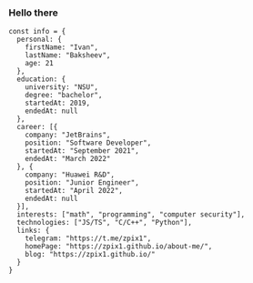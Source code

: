 ### Hello there

```JS
const info = {
  personal: {
    firstName: "Ivan",
    lastName: "Baksheev",
    age: 21
  },
  education: {
    university: "NSU",
    degree: "bachelor",
    startedAt: 2019,
    endedAt: null
  },
  career: [{
    company: "JetBrains",
    position: "Software Developer",
    startedAt: "September 2021",
    endedAt: "March 2022"
  }, {
    company: "Huawei R&D",
    position: "Junior Engineer",
    startedAt: "April 2022",
    endedAt: null
  }],
  interests: ["math", "programming", "computer security"],
  technologies: ["JS/TS", "C/C++", "Python"],
  links: {
    telegram: "https://t.me/zpix1",
    homePage: "https://zpix1.github.io/about-me/",
    blog: "https://zpix1.github.io/"
  }
}
```


<!--
**zpix1/zpix1** is a ✨ _special_ ✨ repository because its `README.md` (this file) appears on your GitHub profile.

Here are some ideas to get you started:

- 🔭 I’m currently working on ...
- 🌱 I’m currently learning ...
- 👯 I’m looking to collaborate on ...
- 🤔 I’m looking for help with ...
- 💬 Ask me about ...
- 📫 How to reach me: ...
- 😄 Pronouns: ...
- ⚡ Fun fact: ...
-->
